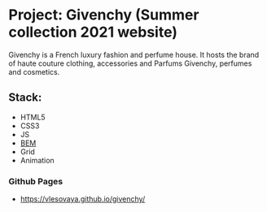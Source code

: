 # Project: Givenchy (Summer collection 2021 website)

Givenchy is a French luxury fashion and perfume house. It hosts the brand of haute couture clothing, accessories and
Parfums Givenchy, perfumes and cosmetics.

## Stack:

- HTML5
- CSS3
- JS
- [BEM](https://ru.bem.info/methodology/quick-start/#%D0%B2%D0%B2%D0%B5%D0%B4%D0%B5%D0%BD%D0%B8%D0%B5)
- Grid
- Animation

### Github Pages

- https://vlesovaya.github.io/givenchy/
